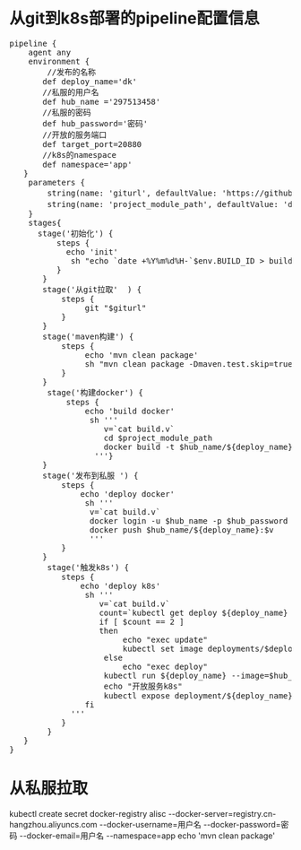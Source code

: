 # 从git到k8s部署的pipeline配置信息
<pre>
pipeline {
    agent any
    environment {
        //发布的名称 
       def deploy_name='dk'
       //私服的用户名 
       def hub_name ='297513458'
       //私服的密码
       def hub_password='密码'
       //开放的服务端口
       def target_port=20880
       //k8s的namespace
       def namespace='app'
   }
    parameters {
        string(name: 'giturl', defaultValue: 'https://github.com/297513458/dubbo-dk.git', description: 'git地址')
        string(name: 'project_module_path', defaultValue: 'dubbo-demo-api-provider', description: '构建目录')
    }
    stages{
      stage('初始化') {  
          steps {
            echo 'init'
             sh "echo `date +%Y%m%d%H-`$env.BUILD_ID > build.v"
          }
       }
       stage('从git拉取'  ) {
           steps {
                git "$giturl"
           }
       }
       stage('maven构建') { 
           steps {
                echo 'mvn clean package'
                sh "mvn clean package -Dmaven.test.skip=true"
           }
       }
        stage('构建docker') {  
            steps {
                echo 'build docker'
                 sh '''
                    v=`cat build.v`
                    cd $project_module_path
                    docker build -t $hub_name/${deploy_name}:$v .
                  '''}
       }
       stage('发布到私服 ') {
           steps { 
               echo 'deploy docker'
                sh '''
                 v=`cat build.v`
                 docker login -u $hub_name -p $hub_password
                 docker push $hub_name/${deploy_name}:$v
                 '''
           }
       }
        stage('触发k8s') {
           steps { 
               echo 'deploy k8s'
                sh '''
                   v=`cat build.v`
                   count=`kubectl get deploy ${deploy_name} --namespace=$namespace|wc -l`
                   if [ $count == 2 ]
                   then
                        echo "exec update"
                        kubectl set image deployments/$deploy_name $deploy_name=$hub_name/${deploy_name}:$v --namespace=$namespace
                    else
                        echo "exec deploy"
                    kubectl run ${deploy_name} --image=$hub_name/${deploy_name}:$v --replicas=3 --namespace=$namespace
                    echo "开放服务k8s"
                    kubectl expose deployment/${deploy_name} --port=${target_port}  --target-port=${target_port} --type=LoadBalancer --namespace=$namespace
                fi
             '''
           }
        }
   }
}
</pre>
# 从私服拉取
kubectl create secret docker-registry alisc --docker-server=registry.cn-hangzhou.aliyuncs.com --docker-username=用户名 --docker-password=密码 --docker-email=用户名 --namespace=app
                echo 'mvn clean package'
